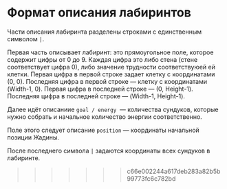 # Формат описания лабиринтов

Части описания лабиринта разделены строками с единственным символом `|`.

Первая часть описывает лабиринт: это прямоугольное поле, которое содержит цифры от 0 до 9.
Каждая цифра это либо стена (стене соответствует цифра 0), либо значение трудности соответствуюей ей клетки.
Первая цифра в первой строке задает клетку с координатами (0, 0). Последняя цифра в первой строке — клетку с координатами (Width-1, 0).
Первая цифра в последней строке — (0, Height-1). Последняя цифра в последней строке — (Width-1, Height-1).

Далее идёт описаниие `goal / energy`  — количества сундуков, которые нужно собрать и начальное количество энергии соответственно.

Поле этого следует описание `position` — координаты начальной позиции Жадины.

После последнего символа `|` задаются координаты всех сундуков в лабиринте.
>>>>>>> c66e002244a617deb283a82b5b99773fc6c782bd
